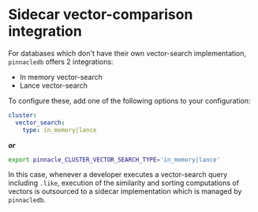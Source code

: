 # Sidecar vector-comparison integration

For databases which don't have their own vector-search implementation, `pinnacledb` offers 
2 integrations:

- In memory vector-search
- Lance vector-search

To configure these, add one of the following options to your configuration:

```yaml
cluster:
  vector_search:
    type: in_memory|lance
```

***or***

```bash
export pinnacle_CLUSTER_VECTOR_SEARCH_TYPE='in_memory|lance'
```

In this case, whenever a developer executes a vector-search query including `.like`, 
execution of the similarity and sorting computations of vectors is outsourced to 
a sidecar implementation which is managed by `pinnacledb`.